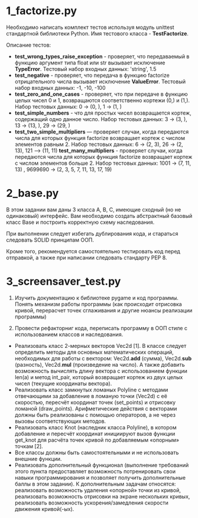 
# 1_factorize.py

Необходимо написать комплект тестов используя модуль unittest стандартной библиотеки Python. Имя тестового класса - **TestFactorize**.  

Описание тестов:

- **test_wrong_types_raise_exception** - проверяет, что передаваемый в функцию аргумент типа float или str вызывает исключение **TypeError**. Тестовый набор входных данных:  'string',  1.5
- **test_negative** - проверяет, что передача в функцию factorize отрицательного числа вызывает исключение **ValueError**. Тестовый набор входных данных:   -1,  -10,  -100
- **test_zero_and_one_cases** - проверяет, что при передаче в функцию целых чисел 0 и 1, возвращаются соответственно кортежи (0,) и (1,). Набор тестовых данных: 0 → (0, ),  1 → (1, )
- **test_simple_numbers** - что для простых чисел возвращается кортеж, содержащий одно данное число. Набор тестовых данных: 3 → (3, ),  13 → (13, ),   29 → (29, )
- **test_two_simple_multipliers** — проверяет случаи, когда передаются числа для которых функция factorize возвращает кортеж с числом элементов равным 2. Набор тестовых данных: 6 → (2, 3),   26 → (2, 13),   121 --> (11, 11)
**test_many_multipliers** - проверяет случаи, когда передаются числа для которых функция factorize возвращает кортеж с числом элементов больше 2. Набор тестовых данных: 1001 → (7, 11, 13) ,   9699690 → (2, 3, 5, 7, 11, 13, 17, 19)


# 2_base.py

В этом задании вам даны 3 класса A, B, C, имеющие сходный (но не одинаковый) интерфейс. Вам необходимо создать абстрактный базовый класс Base и построить корректную схему наследования.

При выполнении следует избегать дублирования кода, и стараться следовать SOLID принципам ООП.

Кроме того, рекомендуется самостоятельно тестировать код перед отправкой, а также при написании следовать стандарту PEP 8.


# 3_screensaver_test.py

1. Изучить документацию к библиотеке pygame и код программы. Понять механизм работы программы (как происходит отрисовка кривой, перерасчет точек сглаживания и другие нюансы реализации программы)

2. Провести рефакторниг кода, переписать программу в ООП стиле с использованием классов и наследования.

- Реализовать класс 2-мерных векторов Vec2d [1]. В классе следует определить методы для основных математических операций, необходимых для работы с вектором: Vec2d.__add__ (сумма), Vec2d.__sub__ (разность), Vec2d.__mul__ (произведение на число). А также добавить возможность вычислять длину вектора с использованием функции len(a) и метод int_pair, который возвращает кортеж из двух целых чисел (текущие координаты вектора).
- Реализовать класс замкнутых ломаных Polyline с методами отвечающими за добавление в ломаную точки (Vec2d) c её скоростью, пересчёт координат точек (set_points) и отрисовку ломаной (draw_points). Арифметические действия с векторами должны быть реализованы с помощью операторов, а не через вызовы соответствующих методов.
- Реализовать класс Knot (наследник класса Polyline), в котором добавление и пересчёт координат инициируют вызов функции get_knot для расчёта точек кривой по добавляемым «опорным» точкам [2].
- Все классы должны быть самостоятельными и не использовать внешние функции.
- Реализовать дополнительный функционал (выполнение требований этого пункта предоставляет возможность потренировать свои навыки программирования и позволяет получить дополнительные баллы в этом задании). К дополнительным задачам относятся: реализовать возможность удаления «опорной» точки из кривой, реализовать возможность отрисовки на экране нескольких кривых, реализовать возможность ускорения/замедления скорости движения кривой(-ых).